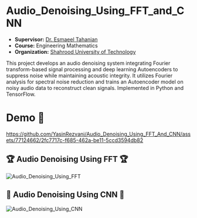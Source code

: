 # Audio_Denoising_Using_FFT_and_CNN
- **Supervisor:** [Dr. Esmaeel Tahanian](https://scholar.google.com/citations?user=oiGyCF4AAAAJ&hl=en) <br>
- **Course:** Engineering Mathematics <br>
- **Organization:** [Shahrood University of Technology](https://www.shahroodut.ac.ir/en/) <br>

This project develops an audio denoising system integrating Fourier transform-based signal processing and deep learning Autoencoders to suppress noise while maintaining acoustic integrity. It utilizes Fourier analysis for spectral noise reduction and trains an Autoencoder model on noisy audio data to reconstruct clean signals. Implemented in Python and TensorFlow.
# Demo :tada:
https://github.com/YasinRezvani/Audio_Denoising_Using_FFT_And_CNN/assets/77124662/2fc7717c-f685-462a-be11-5ccd3594db82
## :trophy: Audio Denoising Using FFT :trophy:
![Audio_Denoising_Using_FFT](https://github.com/YasinRezvani/Audio_Denoising_Using_FFT_And_CNN/assets/77124662/8bc09715-590f-4005-b1fb-b9027a4f23d4)

## :dart: Audio Denoising Using CNN :dart:
![Audio_Denoising_Using_CNN](https://github.com/YasinRezvani/Audio_Denoising_Using_FFT_And_CNN/assets/77124662/b8873d52-819a-45ee-bbd2-0037cf09c30c)

